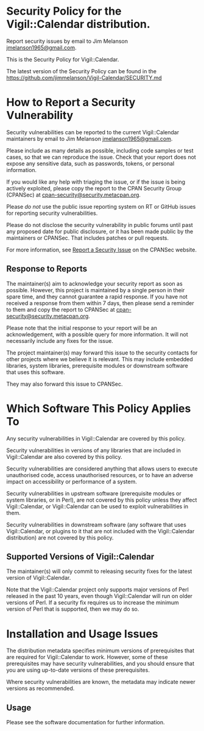 # Security Policy for the Vigil::Calendar distribution.

Report security issues by email to Jim Melanson <jmelanson1965@gmail.com>.

This is the Security Policy for Vigil::Calendar.

The latest version of the Security Policy can be found in the
https://github.com/jimmelanson/Vigil-Calendar/SECURITY.md

# How to Report a Security Vulnerability

Security vulnerabilities can be reported to the current Vigil::Calendar
maintainers by email to Jim Melanson <jmelanson1965@gmail.com>.

Please include as many details as possible, including code samples
or test cases, so that we can reproduce the issue.  Check that your
report does not expose any sensitive data, such as passwords,
tokens, or personal information.

If you would like any help with triaging the issue, or if the issue
is being actively exploited, please copy the report to the CPAN
Security Group (CPANSec) at <cpan-security@security.metacpan.org>.

Please *do not* use the public issue reporting system on RT or
GitHub issues for reporting security vulnerabilities.

Please do not disclose the security vulnerability in public forums
until past any proposed date for public disclosure, or it has been
made public by the maintainers or CPANSec.  That includes patches or
pull requests.

For more information, see
[Report a Security Issue](https://security.metacpan.org/docs/report.html)
on the CPANSec website.

## Response to Reports

The maintainer(s) aim to acknowledge your security report as soon as
possible.  However, this project is maintained by a single person in
their spare time, and they cannot guarantee a rapid response.  If you
have not received a response from them within 7 days, then
please send a reminder to them and copy the report to CPANSec at
<cpan-security@security.metacpan.org>.

Please note that the initial response to your report will be an
acknowledgement, with a possible query for more information.  It
will not necessarily include any fixes for the issue.

The project maintainer(s) may forward this issue to the security
contacts for other projects where we believe it is relevant.  This
may include embedded libraries, system libraries, prerequisite
modules or downstream software that uses this software.

They may also forward this issue to CPANSec.

# Which Software This Policy Applies To

Any security vulnerabilities in Vigil::Calendar are covered by this policy.

Security vulnerabilities in versions of any libraries that are
included in Vigil::Calendar are also covered by this policy.

Security vulnerabilities are considered anything that allows users
to execute unauthorised code, access unauthorised resources, or to
have an adverse impact on accessibility or performance of a system.

Security vulnerabilities in upstream software (prerequisite modules
or system libraries, or in Perl), are not covered by this policy
unless they affect Vigil::Calendar, or Vigil::Calendar can
be used to exploit vulnerabilities in them.

Security vulnerabilities in downstream software (any software that
uses Vigil::Calendar, or plugins to it that are not included with the
Vigil::Calendar distribution) are not covered by this policy.

## Supported Versions of Vigil::Calendar

The maintainer(s) will only commit to releasing security fixes for
the latest version of Vigil::Calendar.

Note that the Vigil::Calendar project only supports major versions of Perl
released in the past 10 years, even though Vigil::Calendar will run on
older versions of Perl.  If a security fix requires us to increase
the minimum version of Perl that is supported, then we may do so.

# Installation and Usage Issues

The distribution metadata specifies minimum versions of
prerequisites that are required for Vigil::Calendar to work.  However, some
of these prerequisites may have security vulnerabilities, and you
should ensure that you are using up-to-date versions of these
prerequisites.

Where security vulnerabilities are known, the metadata may indicate
newer versions as recommended.

## Usage

Please see the software documentation for further information.